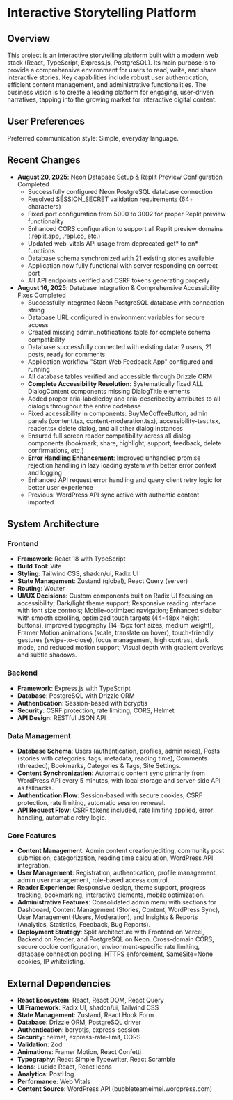 # Interactive Storytelling Platform

## Overview
This project is an interactive storytelling platform built with a modern web stack (React, TypeScript, Express.js, PostgreSQL). Its main purpose is to provide a comprehensive environment for users to read, write, and share interactive stories. Key capabilities include robust user authentication, efficient content management, and administrative functionalities. The business vision is to create a leading platform for engaging, user-driven narratives, tapping into the growing market for interactive digital content.

## User Preferences
Preferred communication style: Simple, everyday language.

## Recent Changes
- **August 20, 2025**: Neon Database Setup & Replit Preview Configuration Completed
  - Successfully configured Neon PostgreSQL database connection
  - Resolved SESSION_SECRET validation requirements (64+ characters)
  - Fixed port configuration from 5000 to 3002 for proper Replit preview functionality
  - Enhanced CORS configuration to support all Replit preview domains (.replit.app, .repl.co, etc.)
  - Updated web-vitals API usage from deprecated get* to on* functions
  - Database schema synchronized with 21 existing stories available
  - Application now fully functional with server responding on correct port
  - All API endpoints verified and CSRF tokens generating properly
- **August 16, 2025**: Database Integration & Comprehensive Accessibility Fixes Completed
  - Successfully integrated Neon PostgreSQL database with connection string
  - Database URL configured in environment variables for secure access
  - Created missing admin_notifications table for complete schema compatibility
  - Database successfully connected with existing data: 2 users, 21 posts, ready for comments
  - Application workflow "Start Web Feedback App" configured and running
  - All database tables verified and accessible through Drizzle ORM
  - **Complete Accessibility Resolution**: Systematically fixed ALL DialogContent components missing DialogTitle elements
  - Added proper aria-labelledby and aria-describedby attributes to all dialogs throughout the entire codebase
  - Fixed accessibility in components: BuyMeCoffeeButton, admin panels (content.tsx, content-moderation.tsx), accessibility-test.tsx, reader.tsx delete dialog, and all other dialog instances
  - Ensured full screen reader compatibility across all dialog components (bookmark, share, highlight, support, feedback, delete confirmations, etc.)
  - **Error Handling Enhancement**: Improved unhandled promise rejection handling in lazy loading system with better error context and logging
  - Enhanced API request error handling and query client retry logic for better user experience
  - Previous: WordPress API sync active with authentic content imported

## System Architecture

### Frontend
- **Framework**: React 18 with TypeScript
- **Build Tool**: Vite
- **Styling**: Tailwind CSS, shadcn/ui, Radix UI
- **State Management**: Zustand (global), React Query (server)
- **Routing**: Wouter
- **UI/UX Decisions**: Custom components built on Radix UI focusing on accessibility; Dark/light theme support; Responsive reading interface with font size controls; Mobile-optimized navigation; Enhanced sidebar with smooth scrolling, optimized touch targets (44-48px height buttons), improved typography (14-15px font sizes, medium weight), Framer Motion animations (scale, translate on hover), touch-friendly gestures (swipe-to-close), focus management, high contrast, dark mode, and reduced motion support; Visual depth with gradient overlays and subtle shadows.

### Backend
- **Framework**: Express.js with TypeScript
- **Database**: PostgreSQL with Drizzle ORM
- **Authentication**: Session-based with bcryptjs
- **Security**: CSRF protection, rate limiting, CORS, Helmet
- **API Design**: RESTful JSON API

### Data Management
- **Database Schema**: Users (authentication, profiles, admin roles), Posts (stories with categories, tags, metadata, reading time), Comments (threaded), Bookmarks, Categories & Tags, Site Settings.
- **Content Synchronization**: Automatic content sync primarily from WordPress API every 5 minutes, with local storage and server-side API as fallbacks.
- **Authentication Flow**: Session-based with secure cookies, CSRF protection, rate limiting, automatic session renewal.
- **API Request Flow**: CSRF tokens included, rate limiting applied, error handling, automatic retry logic.

### Core Features
- **Content Management**: Admin content creation/editing, community post submission, categorization, reading time calculation, WordPress API integration.
- **User Management**: Registration, authentication, profile management, admin user management, role-based access control.
- **Reader Experience**: Responsive design, theme support, progress tracking, bookmarking, interactive elements, mobile optimization.
- **Administrative Features**: Consolidated admin menu with sections for Dashboard, Content Management (Stories, Content, WordPress Sync), User Management (Users, Moderation), and Insights & Reports (Analytics, Statistics, Feedback, Bug Reports).
- **Deployment Strategy**: Split architecture with Frontend on Vercel, Backend on Render, and PostgreSQL on Neon. Cross-domain CORS, secure cookie configuration, environment-specific rate limiting, database connection pooling. HTTPS enforcement, SameSite=None cookies, IP whitelisting.

## External Dependencies
- **React Ecosystem**: React, React DOM, React Query
- **UI Framework**: Radix UI, shadcn/ui, Tailwind CSS
- **State Management**: Zustand, React Hook Form
- **Database**: Drizzle ORM, PostgreSQL driver
- **Authentication**: bcryptjs, express-session
- **Security**: helmet, express-rate-limit, CORS
- **Validation**: Zod
- **Animations**: Framer Motion, React Confetti
- **Typography**: React Simple Typewriter, React Scramble
- **Icons**: Lucide React, React Icons
- **Analytics**: PostHog
- **Performance**: Web Vitals
- **Content Source**: WordPress API (bubbleteameimei.wordpress.com)